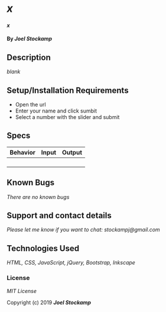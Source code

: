 # _x_

#### _x_

#### By _Joel Stockamp_

## Description

_blank_

## Setup/Installation Requirements

* Open the url
* Enter your name and click sumbit
* Select a number with the slider and submit


## Specs
| Behavior | Input | Output |
| ------------- |:-------------:| -----:|
||||
||||
||||
||||

## Known Bugs

_There are no known bugs_

## Support and contact details

_Please let me know if you want to chat: stockampj@gmail.com_

## Technologies Used

_HTML, CSS, JavaScript, jQuery, Bootstrap, Inkscape_

### License

*MIT License*

Copyright (c) 2019 **_Joel Stockamp_**
